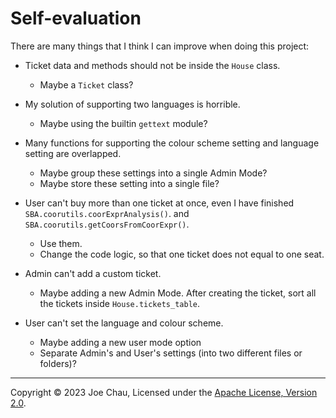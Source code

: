 # Self-evaluation

There are many things that I think I can improve when doing this project:

- Ticket data and methods should not be inside the `House` class.
  - Maybe a `Ticket` class?

- My solution of supporting two languages is horrible.
  - Maybe using the builtin `gettext` module?

- Many functions for supporting the colour scheme setting and language setting are overlapped.
  - Maybe group these settings into a single Admin Mode?
  - Maybe store these setting into a single file?

- User can't buy more than one ticket at once, even I have finished `SBA.coorutils.coorExprAnalysis()`.
and `SBA.coorutils.getCoorsFromCoorExpr()`.
  - Use them.
  - Change the code logic, so that one ticket does not equal to one seat.

- Admin can't add a custom ticket.
  - Maybe adding a new Admin Mode. After creating the ticket, sort all the tickets inside `House.tickets_table`.

- User can't set the language and colour scheme.
  - Maybe adding a new user mode option
  - Separate Admin's and User's settings (into two different files or folders)?

---

Copyright © 2023 Joe Chau, Licensed under the 
<a href="https://www.apache.org/licenses/LICENSE-2.0" target="_blank">Apache License, Version 2.0</a>.
